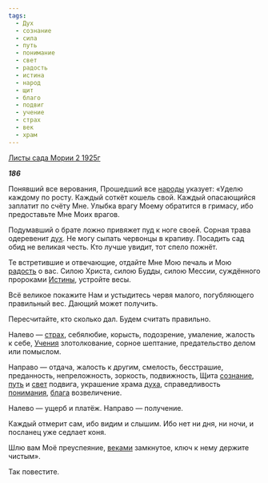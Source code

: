 ```yaml
---
tags:
  - Дух
  - сознание
  - сила
  - путь
  - понимание
  - свет
  - радость
  - истина
  - народ
  - щит
  - благо
  - подвиг
  - учение
  - страх
  - век
  - храм
---
```

[Листы сада Мории 2 1925г](https://127.0.0.1:4002/agni/1925)

___186___

Понявший все верования, Прошедший все [народы](../../../tags/#народ) указует: «Уделю каждому по росту. Каждый соткёт кошель свой. Каждый опасающийся заплатит по счёту Мне. Улыбка врагу Моему обратится в гримасу, ибо предоставьте Мне Моих врагов.   

Подумавший о брате ложно привяжет пуд к ноге своей. Сорная трава одеревенит [дух](../../../tags/#Дух). Не могу сыпать червонцы в крапиву. Посадить сад обид не великая честь. Кто лучше увидит, тот спело пожнёт.   

Те встретившие и отвечающие, отдайте Мне Мою печаль и Мою [радость](../../../tags/#радость) о вас. Силою Христа, силою Будды, силою Мессии, суждённого пророками [Истины](../../../tags/#истина), устройте весы.   

Всё великое покажите Нам и устыдитесь червя малого, погубляющего правильный вес. Дающий может получить.   

Пересчитайте, кто сколько дал. Будем считать правильно.   

Налево — [страх](../../../tags/#страх), себялюбие, корысть, подозрение, умаление, жалость к себе, [Учения](../../../tags/#[учение](../../../tags/#учение)) злотолкование, сорное шептание, предательство делом или помыслом.   

Направо — отдача, жалость к другим, смелость, бесстрашие, преданность, непреложность, зоркость, подвижность, Щита [сознание](../../../tags/#сознание), [путь](../../../tags/#путь) и [свет](../../../tags/#свет) подвига, украшение храма [духа](../../../tags/#Дух), справедливость [понимания](../../../tags/#понимание), [блага](../../../tags/#благо) возвеличение.   

Налево — ущерб и платёж. Направо — получение.   

Каждый отмерит сам, ибо видим и слышим. Ибо нет ни дня, ни ночи, и посланец уже седлает коня.   

Шлю вам Моё преуспеяние, [веками](../../../tags/#век) замкнутое, ключ к нему держите чистым».   

Так повестите.   

